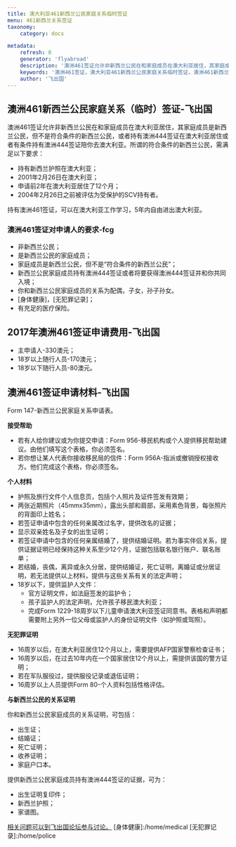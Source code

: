 ```yaml
---
title: 澳大利亚461新西兰公民家庭关系临时签证
menu: 461新西兰关系签证
taxonomy:
    category: docs

metadata:
    refresh: 0
    generator: 'flyabroad'
    description: '澳洲461签证允许非新西兰公民在和家庭成员在澳大利亚居住，其家庭成员是新西兰公民，但不是符合条件的新西兰公民，或者持有澳洲444签证在澳大利亚居住或者有条件持有澳洲444签证陪你去澳大利亚。'
    keywords: '澳洲461签证，澳大利亚461新西兰公民家庭关系临时签证，澳洲461新西兰关系签证'
    author: '飞出国'
---
```


## 澳洲461新西兰公民家庭关系（临时）签证-飞出国

澳洲461签证允许非新西兰公民在和家庭成员在澳大利亚居住，其家庭成员是新西兰公民，但不是符合条件的新西兰公民，或者持有澳洲444签证在澳大利亚居住或者有条件持有澳洲444签证陪你去澳大利亚。所谓的符合条件的新西兰公民，需满足以下要求：

* 持有新西兰护照在澳大利亚；
* 2001年2月26日在澳大利亚；
* 申请前2年在澳大利亚居住了12个月；
* 2004年2月26日之前被评估为受保护的SCV持有者。

持有澳洲461签证，可以在澳大利亚工作学习，5年内自由进出澳大利亚。

### 澳洲461签证对申请人的要求-fcg

* 非新西兰公民；
* 是新西兰公民的家庭成员；
* 家庭成员是新西兰公民，但不是“符合条件的新西兰公民”；
* 新西兰公民家庭成员持有澳洲444签证或者将要获得澳洲444签证并和你共同入境；
* 你和新西兰公民家庭成员的关系为配偶，子女，孙子孙女。
* [身体健康]，[无犯罪记录]；
* 有充足的医疗保险。

## 2017年澳洲461签证申请费用-飞出国

* 主申请人-330澳元；
* 18岁以上随行人员-170澳元；
* 18岁以下随行人员-80澳元。

## 澳洲461签证申请材料-飞出国

Form 147-新西兰公民家庭关系申请表。

**接受帮助**

* 若有人给你建议或为你提交申请：Form 956-移民机构或个人提供移民帮助建议。由他们填写这个表格，你必须签名。
* 若你想让某人代表你接收移民局的信件：Form 956A-指派或撤销授权接收方。他们完成这个表格，你必须签名。

**个人材料**

* 护照及旅行文件个人信息页，包括个人照片及证件签发有效期；
* 两张近期照片（45mmx35mm），露出头部和肩部，采用素色背景，每张照片的背面印上姓名；
* 若签证申请中包含的任何亲属改过名字，提供改名的证据；
* 显示双亲姓名及子女的出生证明；
* 若签证申请中包含的任何亲属结婚了，提供结婚证明。若为事实伴侣关系，提供证据证明已经保持这种关系至少12个月，证据包括联名银行账户、联名账单；
* 若结婚，丧偶，离异或永久分居，提供结婚证，死亡证明，离婚证或分居证明，若无法提供以上材料，提供与这些关系有关的法定声明；
* 18岁以下，提供监护人文件：
    * 官方证明文件，如法庭签发的监护令；
    * 孩子监护人的法定声明，允许孩子移民澳大利亚；
    * 完成Form 1229-18周岁以下儿童申请澳大利亚签证同意书。表格和声明都需要附上另外一位父母或监护人的身份证明文件（如护照或驾照）。

**无犯罪证明**

* 16周岁以后，在澳大利亚居住12个月以上，需要提供AFP国家警察检查证书；
* 16周岁以后，在过去10年内在一个国家居住12个月以上，需提供该国的警方证明；
* 若在军队服役过，提供服役记录或退伍证明；
* 16周岁以上人员提供Form 80-个人资料包括性格评估。

**与新西兰公民的关系证明**

你和新西兰公民家庭成员的关系证明，可包括：

* 出生证；
* 结婚证；
* 死亡证明；
* 收养证明；
* 家庭户口本。

提供新西兰公民家庭成员持有澳洲444签证的证据，可为：

* 出生证明复印件；
* 新西兰护照；
* 家谱图。

[相关问题可以到飞出国论坛参与讨论。](http://bbs.fcgvisa.com/t/4973?target=_blank)
[身体健康]:/home/medical
[无犯罪记录]:/home/police